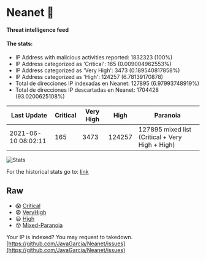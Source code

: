 # Neanet :hocho:
#### Threat intelligence feed
#### The stats:

- IP Address with malicious activities reported: 1832323 (100%)
- IP Address categorized as 'Critical':  165 (0.009004962553%)
- IP Address categorized as 'Very High':  3473 (0.189540817858%)
- IP Address categorized as 'High':  124257 (6.78139170878)
- Total de direcciones IP indexadas en Neanet:  127895 (6.97993748919%)
- Total de direcciones IP descartadas en Neanet:  1704428 (93.0200625108%)

| Last Update | Critical | Very High | High | Paranoia |
| --- | --- | --- | --- | --- |
| 2021-06-10 08:02:11 | 165 | 3473 | 124257 | 127895 mixed list (Critical + Very High + High)|

![Stats](https://docs.google.com/spreadsheets/d/e/2PACX-1vSnaNMIXVabIpDJjufMlzH7poXnshF3mgd8Is1g9ytUEzVsP5my4Trn8f-xkoLLQ38xpL3HtmUexLo6/pubchart?oid=501124687&format=image)

For the historical stats go to: [link](/stats.csv)
## Raw
- :scream: [Critical](https://raw.githubusercontent.com/JavaGarcia/Neanet/master/blacklists/neanet_critical.txt)
- :fearful: [VeryHigh](https://raw.githubusercontent.com/JavaGarcia/Neanet/master/blacklists/neanet_veryHigh.txtt)
- :frowning: [High](https://raw.githubusercontent.com/JavaGarcia/Neanet/master/blacklists/neanet_high.txt)
- :dizzy_face: [Mixed-Paranoia](https://raw.githubusercontent.com/JavaGarcia/Neanet/master/blacklists/neanet_all.txt)


Your IP is indexed? You may request to takedown. [https://github.com/JavaGarcia/Neanet/issues](https://github.com/JavaGarcia/Neanet/issues)

























































































































































































































































































































































































































































































































































































































































































































































































































































































































































































































































































































































































































































































































































































































































































































































































































































































































































































































































































































































































































































































































































































































































































































































































































































































































































































































































































































































































































































































































































































































































































































































































































































































































































































































































































































































































































































































































































































































































































































































































































































































































































































































































































































































































































































































































































































































































































































































































































































































































































































































































































































































































































































































































































































































































































































































































































































































































































































































































































































































































































































































































































































































































































































































































































































































































































































































































































































































































































































































































































































































































































































